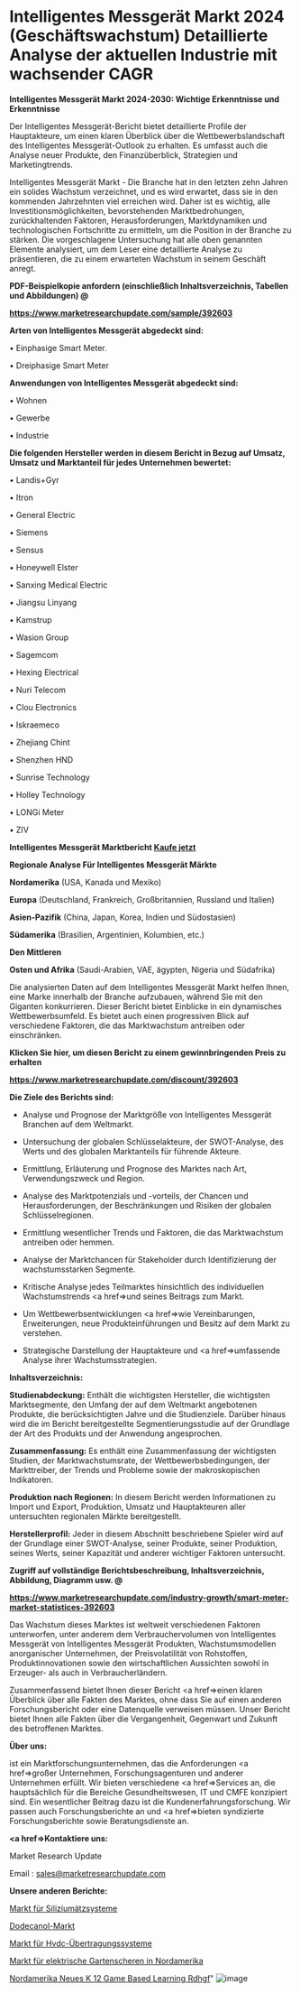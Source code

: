 # Intelligentes Messgerät Markt 2024 (Geschäftswachstum) Detaillierte Analyse der aktuellen Industrie mit wachsender CAGR

<strong>Intelligentes Messgerät Markt 2024-2030: Wichtige Erkenntnisse und Erkenntnisse</strong>

Der Intelligentes Messgerät-Bericht bietet detaillierte Profile der Hauptakteure, um einen klaren Überblick über die Wettbewerbslandschaft des Intelligentes Messgerät-Outlook zu erhalten. Es umfasst auch die Analyse neuer Produkte, den Finanzüberblick, Strategien und Marketingtrends.

Intelligentes Messgerät Markt - Die Branche hat in den letzten zehn Jahren ein solides Wachstum verzeichnet, und es wird erwartet, dass sie in den kommenden Jahrzehnten viel erreichen wird. Daher ist es wichtig, alle Investitionsmöglichkeiten, bevorstehenden Marktbedrohungen, zurückhaltenden Faktoren, Herausforderungen, Marktdynamiken und technologischen Fortschritte zu ermitteln, um die Position in der Branche zu stärken. Die vorgeschlagene Untersuchung hat alle oben genannten Elemente analysiert, um dem Leser eine detaillierte Analyse zu präsentieren, die zu einem erwarteten Wachstum in seinem Geschäft anregt.



<strong><b>PDF-Beispielkopie anfordern (einschließlich Inhaltsverzeichnis, Tabellen und Abbildungen) @ </b></strong>

<strong><a href=https://www.marketresearchupdate.com/sample/392603>

<strong>https://www.marketresearchupdate.com/sample/392603</u></a></strong></strong>



<strong>Arten von Intelligentes Messgerät abgedeckt sind:</strong>

• Einphasige Smart Meter.

• Dreiphasige Smart Meter



<strong>Anwendungen von Intelligentes Messgerät abgedeckt sind:</strong>

• Wohnen

• Gewerbe

• Industrie



<strong>Die folgenden Hersteller werden in diesem Bericht in Bezug auf Umsatz, Umsatz und Marktanteil für jedes Unternehmen bewertet:</strong>

• Landis+Gyr

• Itron

• General Electric

• Siemens

• Sensus

• Honeywell Elster

• Sanxing Medical Electric

• Jiangsu Linyang

• Kamstrup

• Wasion Group

• Sagemcom

• Hexing Electrical

• Nuri Telecom

• Clou Electronics

• Iskraemeco

• Zhejiang Chint

• Shenzhen HND

• Sunrise Technology

• Holley Technology

• LONGi Meter

• ZIV



<strong>Intelligentes Messgerät Marktbericht <a href=https://www.marketresearchupdate.com/buynow/392603>Kaufe jetzt</a></strong>



<strong>Regionale Analyse Für Intelligentes Messgerät Märkte</strong>



<strong>Nordamerika</strong> (USA, Kanada und Mexiko)



<strong>Europa</strong> (Deutschland, Frankreich, Großbritannien, Russland und Italien)



<strong>Asien-Pazifik</strong> (China, Japan, Korea, Indien und Südostasien)



<strong>Südamerika</strong> (Brasilien, Argentinien, Kolumbien, etc.)



<strong>Den Mittleren</strong> 

<strong>Osten und Afrika</strong> (Saudi-Arabien, VAE, ägypten, Nigeria und Südafrika)

Die analysierten Daten auf dem Intelligentes Messgerät Markt helfen Ihnen, eine Marke innerhalb der Branche aufzubauen, während Sie mit den Giganten konkurrieren. Dieser Bericht bietet Einblicke in ein dynamisches Wettbewerbsumfeld. Es bietet auch einen progressiven Blick auf verschiedene Faktoren, die das Marktwachstum antreiben oder einschränken.



<strong>Klicken Sie hier, um diesen Bericht zu einem gewinnbringenden Preis zu erhalten
</strong>

<strong><a href=https://www.marketresearchupdate.com/discount/392603>https://www.marketresearchupdate.com/discount/392603</b></u></strong></a>



<strong>Die Ziele des Berichts sind:</strong>

- Analyse und Prognose der Marktgröße von Intelligentes Messgerät Branchen auf dem Weltmarkt.

- Untersuchung der globalen Schlüsselakteure, der SWOT-Analyse, des Werts und des globalen Marktanteils für führende Akteure.

- Ermittlung, Erläuterung und Prognose des Marktes nach Art, Verwendungszweck und Region.

- Analyse des Marktpotenzials und -vorteils, der Chancen und Herausforderungen, der Beschränkungen und Risiken der globalen Schlüsselregionen.

- Ermittlung wesentlicher Trends und Faktoren, die das Marktwachstum antreiben oder hemmen.

- Analyse der Marktchancen für Stakeholder durch Identifizierung der wachstumsstarken Segmente.

- Kritische Analyse jedes Teilmarktes hinsichtlich des individuellen Wachstumstrends <a href=>und</a> seines Beitrags zum Markt.

- Um Wettbewerbsentwicklungen <a href=>wie</a> Vereinbarungen, Erweiterungen, neue Produkteinführungen und Besitz auf dem Markt zu verstehen.

- Strategische Darstellung der Hauptakteure und <a href=>umfas</a>sende Analyse ihrer Wachstumsstrategien.



<strong>Inhaltsverzeichnis:</strong>



<strong>Studienabdeckung:</strong> Enthält die wichtigsten Hersteller, die wichtigsten Marktsegmente, den Umfang der auf dem Weltmarkt angebotenen Produkte, die berücksichtigten Jahre und die Studienziele. Darüber hinaus wird die im Bericht bereitgestellte Segmentierungsstudie auf der Grundlage der Art des Produkts und der Anwendung angesprochen.



<strong>Zusammenfassung:</strong> Es enthält eine Zusammenfassung der wichtigsten Studien, der Marktwachstumsrate, der Wettbewerbsbedingungen, der Markttreiber, der Trends und Probleme sowie der makroskopischen Indikatoren.



<strong>Produktion nach Regionen:</strong> In diesem Bericht werden Informationen zu Import und Export, Produktion, Umsatz und Hauptakteuren aller untersuchten regionalen Märkte bereitgestellt.



<strong>Herstellerprofil:</strong> Jeder in diesem Abschnitt beschriebene Spieler wird auf der Grundlage einer SWOT-Analyse, seiner Produkte, seiner Produktion, seines Werts, seiner Kapazität und anderer wichtiger Faktoren untersucht.



<strong><b>Zugriff auf vollständige Berichtsbeschreibung, Inhaltsverzeichnis, Abbildung, Diagramm usw. @ </b></strong>

<strong><a href=https://www.marketresearchupdate.com/industry-growth/smart-meter-market-statistices-392603>https://www.marketresearchupdate.com/industry-growth/smart-meter-market-statistices-392603</a></strong>

Das Wachstum dieses Marktes ist weltweit verschiedenen Faktoren unterworfen, unter anderem dem Verbrauchervolumen von Intelligentes Messgerät von Intelligentes Messgerät Produkten, Wachstumsmodellen anorganischer Unternehmen, der Preisvolatilität von Rohstoffen, Produktinnovationen sowie den wirtschaftlichen Aussichten sowohl in Erzeuger- als auch in Verbraucherländern.

Zusammenfassend bietet Ihnen dieser Bericht <a href=>einen</a> klaren Überblick über alle Fakten des Marktes, ohne dass Sie auf einen anderen Forschungsbericht oder eine Datenquelle verweisen müssen. Unser Bericht bietet Ihnen alle Fakten über die Vergangenheit, Gegenwart und Zukunft des betroffenen Marktes.



<strong>Über uns:</strong>

 ist ein Marktforschungsunternehmen, das die Anforderungen <a href=>großer</a> Unternehmen, Forschungsagenturen und anderer Unternehmen erfüllt. Wir bieten verschiedene <a href=>Services</a> an, die hauptsächlich für die Bereiche Gesundheitswesen, IT und CMFE konzipiert sind. Ein wesentlicher Beitrag dazu ist die Kundenerfahrungsforschung. Wir passen auch Forschungsberichte an und <a href=>bieten</a> syndizierte Forschungsberichte sowie Beratungsdienste an.



<strong><a href=>Kontaktiere uns:</a></strong>

Market Research Update

Email : sales@marketresearchupdate.com



<strong>Unsere anderen Berichte:</strong>

<a href=https://www.linkedin.com/pulse/silicon-etching-system-market-opportunities-stay-ahead>Markt für Siliziumätzsysteme</a>

<a href=https://www.linkedin.com/pulse/dodecanol-market-size-share-outlook-growth-prospects-2023-2027>Dodecanol-Markt</a>

<a href=https://www.linkedin.com/pulse/hvdc-transmission-system-market-size-emerging>Markt für Hvdc-Übertragungssysteme</a>

<a href=https://www.linkedin.com/pulse/north-america-electric-pruning-shears-market>Markt für elektrische Gartenscheren in Nordamerika</a>

<a href=https://www.linkedin.com/pulse/north-america-new-k-12-game-based-learning-rdhgf/>Nordamerika Neues K 12 Game Based Learning Rdhgf</a>"
![image](https://github.com/Gayatrikarjule/Market-Analysis-361/assets/97346546/7737e657-2a1d-4500-87bb-777189bcf2d6)
